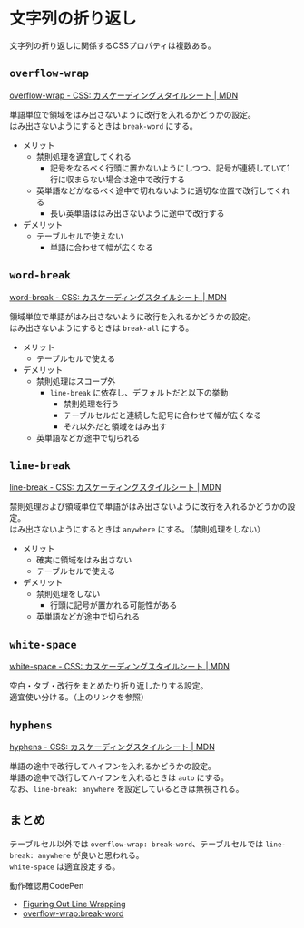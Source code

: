 # 文字列の折り返し

文字列の折り返しに関係するCSSプロパティは複数ある。


## `overflow-wrap`

[overflow-wrap - CSS: カスケーディングスタイルシート | MDN](https://developer.mozilla.org/ja/docs/Web/CSS/overflow-wrap)

単語単位で領域をはみ出さないように改行を入れるかどうかの設定。  
はみ出さないようにするときは `break-word` にする。

- メリット
    - 禁則処理を適宜してくれる
        - 記号をなるべく行頭に置かないようにしつつ、記号が連続していて1行に収まらない場合は途中で改行する
    - 英単語などがなるべく途中で切れないように適切な位置で改行してくれる
        - 長い英単語ははみ出さないように途中で改行する
- デメリット
    - テーブルセルで使えない
        - 単語に合わせて幅が広くなる


## `word-break`

[word-break - CSS: カスケーディングスタイルシート | MDN](https://developer.mozilla.org/ja/docs/Web/CSS/word-break)

領域単位で単語がはみ出さないように改行を入れるかどうかの設定。  
はみ出さないようにするときは `break-all` にする。

- メリット
    - テーブルセルで使える
- デメリット
    - 禁則処理はスコープ外
        - `line-break` に依存し、デフォルトだと以下の挙動
            - 禁則処理を行う
            - テーブルセルだと連続した記号に合わせて幅が広くなる
            - それ以外だと領域をはみ出す
    - 英単語などが途中で切られる


## `line-break`

[line-break - CSS: カスケーディングスタイルシート | MDN](https://developer.mozilla.org/ja/docs/Web/CSS/line-break)

禁則処理および領域単位で単語がはみ出さないように改行を入れるかどうかの設定。  
はみ出さないようにするときは `anywhere` にする。（禁則処理をしない）

- メリット
    - 確実に領域をはみ出さない
    - テーブルセルで使える
- デメリット
    - 禁則処理をしない
        - 行頭に記号が置かれる可能性がある
    - 英単語などが途中で切られる


## `white-space`

[white-space - CSS: カスケーディングスタイルシート | MDN](https://developer.mozilla.org/ja/docs/Web/CSS/white-space)

空白・タブ・改行をまとめたり折り返したりする設定。  
適宜使い分ける。（上のリンクを参照）


## `hyphens`

[hyphens - CSS: カスケーディングスタイルシート | MDN](https://developer.mozilla.org/ja/docs/Web/CSS/hyphens)

単語の途中で改行してハイフンを入れるかどうかの設定。  
単語の途中で改行してハイフンを入れるときは `auto` にする。  
なお、`line-break: anywhere` を設定しているときは無視される。


## まとめ

テーブルセル以外では `overflow-wrap: break-word`、テーブルセルでは `line-break: anywhere` が良いと思われる。  
`white-space` は適宜設定する。

動作確認用CodePen

- [Figuring Out Line Wrapping](https://codepen.io/chriscoyier/pen/qoLLpN)
- [overflow-wrap:break-word](https://codepen.io/nikujyaga/pen/QWKQreX)
